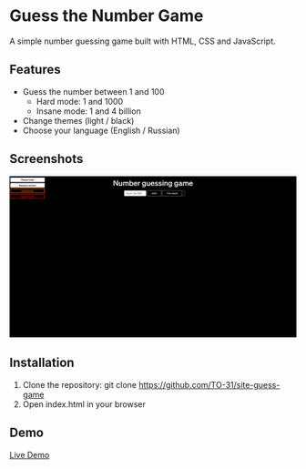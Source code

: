 # Guess the Number Game

A simple number guessing game built with HTML, CSS and JavaScript.

## Features

- Guess the number between 1 and 100
  - Hard mode: 1 and 1000
  - Insane mode: 1 and 4 billion
- Change themes (light / black)
- Choose your language (English / Russian)
## Screenshots
![Game Interface on PC's](screenshots/example-picture-pc.png)
## Installation
1. Clone the repository:
  git clone https://github.com/TO-31/site-guess-game
2. Open index.html in your browser
## Demo
[Live Demo](https://TO-31.github.io/site-guess-game)